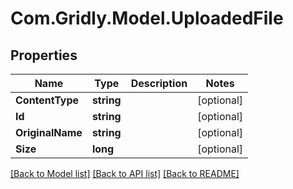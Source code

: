 
# Com.Gridly.Model.UploadedFile

## Properties

Name | Type | Description | Notes
------------ | ------------- | ------------- | -------------
**ContentType** | **string** |  | [optional] 
**Id** | **string** |  | [optional] 
**OriginalName** | **string** |  | [optional] 
**Size** | **long** |  | [optional] 

[[Back to Model list]](../README.md#documentation-for-models)
[[Back to API list]](../README.md#documentation-for-api-endpoints)
[[Back to README]](../README.md)

